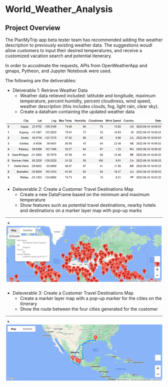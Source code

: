 # World_Weather_Analysis

## Project Overview

The PlanMyTrip app beta tester team has recommended adding the weather description to previously existing weather data.  The suggestions woudl allow customers to input their desired temperatures, and receive a customized vacation search and potential itenerary.  

In order to accodmate the requests, APIs from OpenWeatherApp and gmaps, Pytheon, and Jupyter Notebook were used. 

The following are the deliverables:
- Dleiverable 1: Retrieve Weather Data
    -  Weather data retieved included: latitutde and longitude, maximum temperature, percent humidty, percent cloudiness, wind speed, weather description (this includes clouds, fog, light rain, clear sky).
    -  Create a datafram containing the updated weather data

![This is an image](https://github.com/Jahill17/World_Weather_Analysis/blob/main/WeatherPy_dataframe.png)

- Deleverable 2: Create a Customer Travel Destinations Map
    -  Create a new DataFrame based on the minimum and maximum temperature
    -  Show features such as potential travel destinations, nearby hotels and destinations on a marker layer map with pop-up marks


![This is an image](https://github.com/Jahill17/World_Weather_Analysis/blob/main/Vacation_Itinerary_Vacation_Locations.png)


- Deleverable 3: Create a Customer Travel Destinations Map
    -  Create a marker layer map with a pop-up marker for the cities on the itinerary
    -  Show the route between the four cities generated for the customer

![This is an image](https://github.com/Jahill17/World_Weather_Analysis/blob/main/Vacation_Itinerary_Driving_Directions.png)
